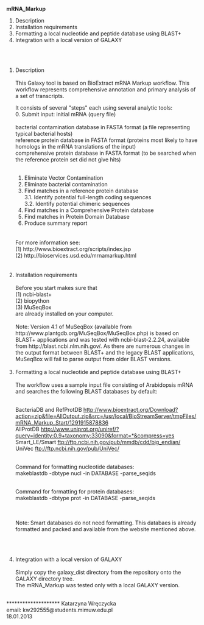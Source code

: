 

**mRNA_Markup**


1. Description
2. Installation requirements
3. Formatting a local nucleotide and peptide database using BLAST+
4. Integration with a local version of GALAXY

<br>
<br>
<ol>
<li>Description</li>
<br>
This Galaxy tool is based on BioExtract mRNA Markup workflow.
This workflow represents comprehensive annotation 
and primary analysis of a set of transcripts.

It consists of several "steps" each using several analytic tools:
<br>
0. Submit input: initial mRNA (query file) <br><br>
		 bacterial contamination database in FASTA format (a file representing typical bacterial hosts) <br>
		 reference protein database in FASTA format (proteins most likely to have homologs in the mRNA translations of the input)<br>
		 comprehensive protein database in FASTA format (to be searched when the reference protein set did not give hits)<br><br>
1. Eliminate Vector Contamination<br>
2. Eliminate bacterial contamination<br>
3. Find matches in a reference protein database <br>
3.1. Identify potential full-length coding sequences <br>
3.2. Identify potential chimeric sequences<br>
4. Find matches in a Comprehensive Protein database<br>
5. Find matches in Protein Domain Database<br>
6. Produce summary report<br>
<br>
<br>
For more information see:<br>
(1) http://www.bioextract.org/scripts/index.jsp<br>
(2) http://bioservices.usd.edu/mrnamarkup.html<br>

<br>
<br>

<li>Installation requirements</li>
<br>
Before you start makes sure that <br>
(1) ncbi-blast+<br>
(2) biopython<br>
(3) MuSeqBox<br>
are already installed on your computer.<br>
<br>
Note: Version 4.1 of MuSeqBox (available from 
http://www.plantgdb.org/MuSeqBox/MuSeqBox.php)
is based on BLAST+ applications and was tested with ncbi-blast-2.2.24, 
available from http://blast.ncbi.nlm.nih.gov/.  
As there are numerous changes in the output
format between BLAST+ and the legacy BLAST applications, MuSeqBox will fail
to parse output from older BLAST versions.
<br>


<br>
<li>Formatting a local nucleotide and peptide database using BLAST+</li>
<br>
The workflow uses a sample input file consisting of Arabidopsis mRNA and searches the following BLAST databases by default:<br><br>

BacteriaDB and RefProtDB	 	http://www.bioextract.org/Download?action=zip&file=AllOutput.zip&src=/usr/local/BioStreamServer/tmpFiles/mRNA_Markup_Start/1291915878836<br>
AllProtDB 				http://www.uniprot.org/uniref/?query=identity:0.9+taxonomy:33090&format=*&compress=yes<br>
Smart_LE/Smart				ftp://ftp.ncbi.nih.gov/pub/mmdb/cdd/big_endian/<br>
UniVec					ftp://ftp.ncbi.nih.gov/pub/UniVec/<br>

<br>
Command for formatting nucleotide databases:<br>
makeblastdb -dbtype nucl -in DATABASE -parse_seqids<br>
<br>

Command for formatting for protein databases:<br>
makeblastdb -dbtype prot -in DATABASE -parse_seqids<br>

<br><br>
Note: Smart databases do not need formatting. This databaes is already formatted and packed and available from the website mentioned above.

<br><br>
<li>Integration with a local version of GALAXY</li>
<br>
Simply copy the galaxy_dist directory from the repository onto the GALAXY directory tree.<br>
The mRNA_Markup was tested only with a local GALAXY version.<br>
</ol>

<br>
********************
Katarzyna Wręczycka<br>
email: kw292555@students.mimuw.edu.pl<br>
18.01.2013

